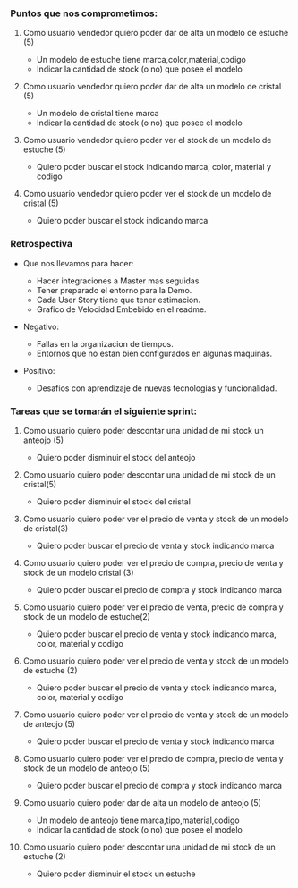 ### Puntos que nos comprometimos:

1. Como usuario vendedor quiero poder dar de alta un modelo de estuche (5)
    * Un modelo de estuche tiene marca,color,material,codigo
    * Indicar la cantidad de stock (o no) que posee el modelo

2. Como usuario vendedor quiero poder dar de alta un modelo de cristal (5)
    * Un modelo  de cristal tiene marca
    * Indicar la cantidad de stock (o no) que posee el modelo

3. Como usuario vendedor quiero poder ver el stock de un modelo de estuche (5)
    * Quiero poder buscar el stock indicando marca, color, material y codigo

4. Como usuario vendedor quiero poder ver el stock de un modelo de cristal (5)
    * Quiero poder buscar el stock indicando marca
    
    
    
### Retrospectiva

* Que nos llevamos para hacer:
    * Hacer integraciones a Master mas seguidas.
    * Tener preparado el entorno para la Demo. 
    * Cada User Story tiene que tener estimacion.
    * Grafico de Velocidad Embebido en el readme.
    
* Negativo:
    * Fallas en la organizacion de tiempos. 
    * Entornos que no estan bien configurados en algunas maquinas.
     
* Positivo:
    * Desafios con aprendizaje de nuevas tecnologias y funcionalidad. 

### Tareas que se tomarán el siguiente sprint:

1. Como usuario quiero poder descontar una unidad de mi stock un anteojo (5)
    * Quiero poder disminuir el stock del anteojo

2. Como usuario quiero poder descontar una unidad de mi stock de un cristal(5)
    * Quiero poder disminuir el stock del cristal


3. Como usuario quiero poder ver el precio de venta y stock de un modelo de cristal(3)
    * Quiero poder buscar el precio de venta y stock indicando marca

4. Como usuario quiero poder ver el precio de compra, precio de venta y stock de un modelo cristal (3) 
    * Quiero poder buscar el precio de compra y stock indicando marca


5. Como usuario quiero poder ver el precio de venta, precio de compra y stock de un modelo de estuche(2)
    * Quiero poder buscar el precio de venta y stock indicando marca, color, material y codigo
    
6. Como usuario quiero poder ver el precio de venta y stock de un modelo de estuche (2)
    * Quiero poder buscar el precio de venta y stock indicando marca, color, material y codigo


7. Como usuario quiero poder ver el precio de venta y stock de un modelo de anteojo (5)
    * Quiero poder buscar el precio de venta y stock indicando marca

8. Como usuario quiero poder ver el precio de compra, precio de venta y stock de un modelo de anteojo (5)
    * Quiero poder buscar el precio de compra y stock indicando marca


9. Como usuario quiero poder dar de alta un modelo de anteojo (5)
    * Un modelo de anteojo tiene marca,tipo,material,codigo
    * Indicar la cantidad de stock (o no) que posee el modelo
    
10. Como usuario quiero poder descontar una unidad de mi stock de un estuche (2)
    * Quiero poder disminuir el stock un estuche
